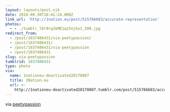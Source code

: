 ```yaml
---
layout: layouts/post.njk
date: 2010-08-30T16:41:24.000Z
link_url: 'http://1nation.eu/post/515766683/accurate-representation'
photos:
  - - ./tumblr_l0r9rg1kME1qz5njko1_500.jpg
redirect_from:
  - /post/1037486431/via-peetypassion/
  - /post/1037486431/
  - /post/1037486431/via-peetypassion
  - /post/1037486431
slug: via-peetypassion
tumblrid: 1037486431
type: photo
via:
  name: 1nationeu-deactivated20170807
  title: 1Nation.eu
  url: >-
    http://1nationeu-deactivated20170807.tumblr.com/post/515766683/accurate-representation
---
```

<p>via <a href="http://1nation.eu/post/515766683/accurate-representation" class="tumblr_blog">peetypassion</a></p>
